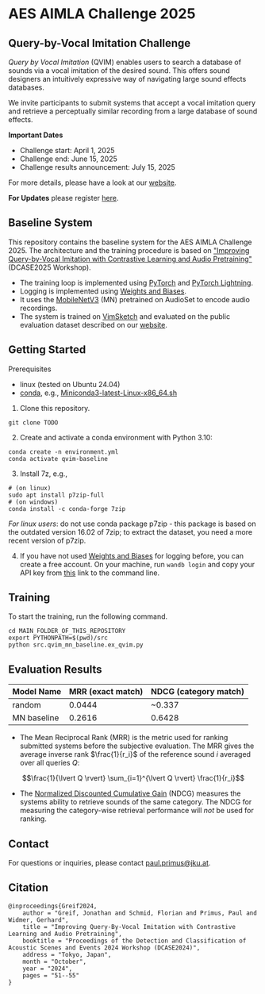 # AES AIMLA Challenge 2025
## Query-by-Vocal Imitation Challenge

*Query by Vocal Imitation* (QVIM) enables users to search a database of sounds via a vocal imitation of the desired sound.
This offers sound designers an intuitively expressive way of navigating large sound effects databases. 


We invite participants to submit systems that accept a vocal imitation query and retrieve a perceptually similar recording from a large database of sound effects.

**Important Dates**
- Challenge start: April 1, 2025 
- Challenge end: June 15, 2025
- Challenge results announcement: July 15, 2025

For more details, please have a look at our [website](https://qvim-aes.github.io/#portfolio).

**For Updates** please register [here](https://qvim-aes.github.io/#Registration).

## Baseline System
This repository contains the baseline system for the AES AIMLA Challenge 2025. 
The architecture and the training procedure is based on ["Improving Query-by-Vocal Imitation with Contrastive Learning and Audio Pretraining"](https://dcase.community/documents/workshop2024/proceedings/DCASE2024Workshop_Greif_36.pdf) (DCASE2025 Workshop). 

* The training loop is implemented using [PyTorch](https://pytorch.org/) and [PyTorch Lightning](https://lightning.ai/). 
* Logging is implemented using [Weights and Biases](https://wandb.ai/site).
* It uses the [MobileNetV3](https://arxiv.org/abs/2211.04772) (MN) pretrained on AudioSet to encode audio recordings.
* The system is trained on [VimSketch](https://interactiveaudiolab.github.io/resources/datasets/vimsketch.html) and evaluated on the public evaluation dataset described on our [website](https://qvim-aes.github.io/#portfolio).


## Getting Started

Prerequisites
- linux (tested on Ubuntu 24.04)
- [conda](https://www.anaconda.com/docs/getting-started/miniconda/install), e.g., [Miniconda3-latest-Linux-x86_64.sh](https://repo.anaconda.com/miniconda/Miniconda3-latest-Linux-x86_64.sh)


1. Clone this repository.

```
git clone TODO
```

2. Create and activate a conda environment with Python 3.10:
```
conda create -n environment.yml
conda activate qvim-baseline
```

3. Install 7z, e.g., 

```
# (on linux)
sudo apt install p7zip-full
# (on windows)
conda install -c conda-forge 7zip
```
*For linux users*: do not use conda package p7zip - this package is based on the outdated version 16.02 of 7zip; to extract the dataset, you need a more recent version of p7zip.

4. If you have not used [Weights and Biases](https://wandb.ai/site) for logging before, you can create a free account. On your
machine, run ```wandb login``` and copy your API key from [this](https://wandb.ai/authorize) link to the command line.


## Training

To start the training, run the following command.
```
cd MAIN_FOLDER_OF_THIS_REPOSITORY
export PYTHONPATH=$(pwd)/src
python src.qvim_mn_baseline.ex_qvim.py
```

## Evaluation Results

| Model Name  | MRR (exact match) | NDCG (category match) |
|-------------|-------------------|-----------------------|
| random      | 0.0444            | ~0.337                |
| MN baseline | 0.2616            | 0.6428                |

- The Mean Reciprocal Rank (MRR) is the metric used for ranking submitted systems before the subjective evaluation. The MRR gives the average inverse rank $\frac{1}{r_i}$ of the reference sound $i$ averaged over all queries $Q$:

$$\frac{1}{\lvert Q \rvert} \sum_{i=1}^{\lvert Q \rvert} \frac{1}{r_i}$$

- The [Normalized Discounted Cumulative Gain](https://en.wikipedia.org/wiki/Discounted_cumulative_gain) (NDCG) measures the systems ability to retrieve sounds of the same category. 
The NDCG for measuring the category-wise retrieval performance will *not* be used for ranking.

## Contact
For questions or inquiries, please contact [paul.primus@jku.at](mailto:paul.primus@jku.at).


## Citation

```
@inproceedings{Greif2024,
    author = "Greif, Jonathan and Schmid, Florian and Primus, Paul and Widmer, Gerhard",
    title = "Improving Query-By-Vocal Imitation with Contrastive Learning and Audio Pretraining",
    booktitle = "Proceedings of the Detection and Classification of Acoustic Scenes and Events 2024 Workshop (DCASE2024)",
    address = "Tokyo, Japan",
    month = "October",
    year = "2024",
    pages = "51--55"
}
```

